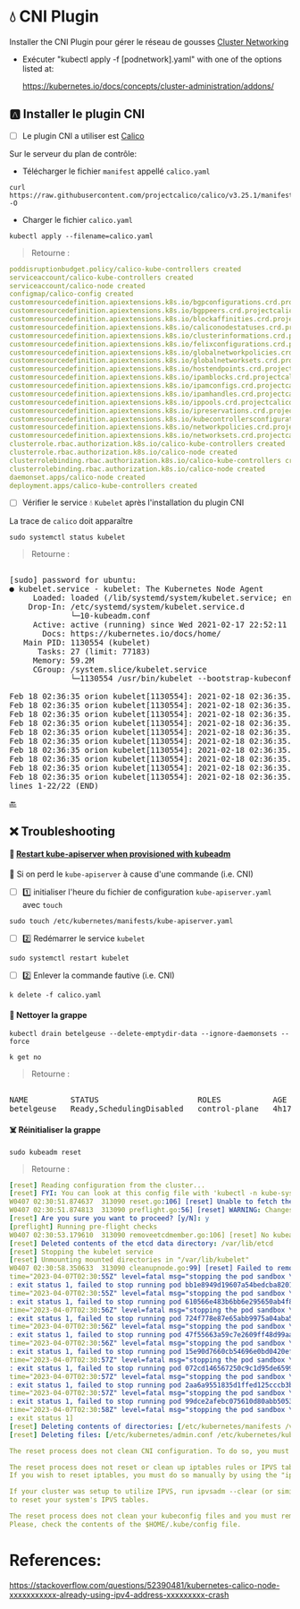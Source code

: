 # :droplet: CNI Plugin

Installer the CNI Plugin pour gérer le réseau de gousses [Cluster Networking](https://kubernetes.io/docs/concepts/cluster-administration/networking/)

* Exécuter "kubectl apply -f [podnetwork].yaml" with one of the options listed at:

  https://kubernetes.io/docs/concepts/cluster-administration/addons/

## :a: Installer le plugin CNI


- [ ] Le plugin CNI a utiliser est [Calico]([https://projectcalico.org](https://docs.tigera.io/calico/latest/getting-started/kubernetes/self-managed-onprem/onpremises#install-calico-with-kubernetes-api-datastore-50-nodes-or-less))

Sur le serveur du plan de contrôle:

* Télécharger le fichier `manifest` appellé `calico.yaml`

```
curl https://raw.githubusercontent.com/projectcalico/calico/v3.25.1/manifests/calico.yaml -O
```

* Charger le fichier `calico.yaml`

```
kubectl apply --filename=calico.yaml
```
> Retourne :
```yaml
poddisruptionbudget.policy/calico-kube-controllers created
serviceaccount/calico-kube-controllers created
serviceaccount/calico-node created
configmap/calico-config created
customresourcedefinition.apiextensions.k8s.io/bgpconfigurations.crd.projectcalico.org created
customresourcedefinition.apiextensions.k8s.io/bgppeers.crd.projectcalico.org created
customresourcedefinition.apiextensions.k8s.io/blockaffinities.crd.projectcalico.org created
customresourcedefinition.apiextensions.k8s.io/caliconodestatuses.crd.projectcalico.org created
customresourcedefinition.apiextensions.k8s.io/clusterinformations.crd.projectcalico.org created
customresourcedefinition.apiextensions.k8s.io/felixconfigurations.crd.projectcalico.org created
customresourcedefinition.apiextensions.k8s.io/globalnetworkpolicies.crd.projectcalico.org created
customresourcedefinition.apiextensions.k8s.io/globalnetworksets.crd.projectcalico.org created
customresourcedefinition.apiextensions.k8s.io/hostendpoints.crd.projectcalico.org created
customresourcedefinition.apiextensions.k8s.io/ipamblocks.crd.projectcalico.org created
customresourcedefinition.apiextensions.k8s.io/ipamconfigs.crd.projectcalico.org created
customresourcedefinition.apiextensions.k8s.io/ipamhandles.crd.projectcalico.org created
customresourcedefinition.apiextensions.k8s.io/ippools.crd.projectcalico.org created
customresourcedefinition.apiextensions.k8s.io/ipreservations.crd.projectcalico.org created
customresourcedefinition.apiextensions.k8s.io/kubecontrollersconfigurations.crd.projectcalico.org created
customresourcedefinition.apiextensions.k8s.io/networkpolicies.crd.projectcalico.org created
customresourcedefinition.apiextensions.k8s.io/networksets.crd.projectcalico.org created
clusterrole.rbac.authorization.k8s.io/calico-kube-controllers created
clusterrole.rbac.authorization.k8s.io/calico-node created
clusterrolebinding.rbac.authorization.k8s.io/calico-kube-controllers created
clusterrolebinding.rbac.authorization.k8s.io/calico-node created
daemonset.apps/calico-node created
deployment.apps/calico-kube-controllers created
```

- [ ] Vérifier le service :droplet: `Kubelet` après l'installation du plugin CNI

La trace de `calico` doit apparaître

```
sudo systemctl status kubelet
```
> Retourne :
<pre> 
[sudo] password for ubuntu: 
● kubelet.service - kubelet: The Kubernetes Node Agent
     Loaded: loaded (/lib/systemd/system/kubelet.service; enabled; vendor preset: enabled)
    Drop-In: /etc/systemd/system/kubelet.service.d
             └─10-kubeadm.conf
     Active: active (running) since Wed 2021-02-17 22:52:11 UTC; 3h 45min ago
       Docs: https://kubernetes.io/docs/home/
   Main PID: 1130554 (kubelet)
      Tasks: 27 (limit: 77183)
     Memory: 59.2M
     CGroup: /system.slice/kubelet.service
             └─1130554 /usr/bin/kubelet --bootstrap-kubeconfig=/etc/kubernetes/bootstrap-kubelet.conf --kubeconfig=/etc/kubernetes/kubelet>

Feb 18 02:36:35 orion kubelet[1130554]: 2021-02-18 02:36:35.422 [INFO][1182279] ipam.go 970: Writing block in order to claim IPs block=192>
Feb 18 02:36:35 orion kubelet[1130554]: 2021-02-18 02:36:35.426 [INFO][1182279] ipam.go 983: Successfully claimed IPs: [192.168.46.3/26] b>
Feb 18 02:36:35 orion kubelet[1130554]: 2021-02-18 02:36:35.426 [INFO][1182279] ipam.go 706: Auto-assigned 1 out of 1 IPv4s: [192.168.46.3>
Feb 18 02:36:35 orion kubelet[1130554]: 2021-02-18 02:36:35.427 [INFO][1182279] ipam_plugin.go 255: Calico CNI IPAM assigned addresses IPv>
Feb 18 02:36:35 orion kubelet[1130554]: 2021-02-18 02:36:35.428 [INFO][1182250] k8s.go 372: Populated endpoint ContainerID="f947f87d7d0bdd>
Feb 18 02:36:35 orion kubelet[1130554]: 2021-02-18 02:36:35.429 [INFO][1182250] k8s.go 373: Calico CNI using IPs: [192.168.46.3/32] Contai>
Feb 18 02:36:35 orion kubelet[1130554]: 2021-02-18 02:36:35.429 [INFO][1182250] dataplane_linux.go 66: Setting the host side veth name to >
Feb 18 02:36:35 orion kubelet[1130554]: 2021-02-18 02:36:35.434 [INFO][1182250] dataplane_linux.go 420: Disabling IPv4 forwarding Containe>
Feb 18 02:36:35 orion kubelet[1130554]: 2021-02-18 02:36:35.472 [INFO][1182250] k8s.go 400: Added Mac, interface name, and active containe>
Feb 18 02:36:35 orion kubelet[1130554]: 2021-02-18 02:36:35.483 [INFO][1182250] k8s.go 474: Wrote updated endpoint to datastore ContainerI>
lines 1-22/22 (END)
</pre> 

[:back:](../#control_knobs-le-plan-de-contrôle-control-plane)


## :x: Troubleshooting

#### :round_pushpin: [Restart kube-apiserver when provisioned with kubeadm](https://stackoverflow.com/questions/42674726/restart-kube-apiserver-when-provisioned-with-kubeadm)

:construction: Si on perd le `kube-apiserver` à cause d'une commande (i.e. CNI)

- [ ] :one: initialiser l'heure du fichier de configuration `kube-apiserver.yaml` avec `touch`

```
sudo touch /etc/kubernetes/manifests/kube-apiserver.yaml

```

- [ ] :two: Redémarrer le service `kubelet`

```
sudo systemctl restart kubelet
```

- [ ] :two: Enlever la commande fautive (i.e. CNI)

```
k delete -f calico.yaml
```


#### :round_pushpin: Nettoyer la grappe

```
kubectl drain betelgeuse --delete-emptydir-data --ignore-daemonsets --force
```

```
k get no
```
> Retourne :
<pre> 
NAME         STATUS                     ROLES           AGE     VERSION
betelgeuse   Ready,SchedulingDisabled   control-plane   4h17m   v1.26.3
</pre> 

#### :skull_and_crossbones: Réinitialiser la grappe

```
sudo kubeadm reset
```
> Retourne :
```yaml 
[reset] Reading configuration from the cluster...
[reset] FYI: You can look at this config file with 'kubectl -n kube-system get cm kubeadm-config -o yaml'
W0407 02:30:51.874637  313090 reset.go:106] [reset] Unable to fetch the kubeadm-config ConfigMap from cluster: failed to get config map: Get "https://betelgeuse.orion.gasy.africa:6443/api/v1/namespaces/kube-system/configmaps/kubeadm-config?timeout=10s": dial tcp 10.13.15.200:6443: connect: connection refused
W0407 02:30:51.874813  313090 preflight.go:56] [reset] WARNING: Changes made to this host by 'kubeadm init' or 'kubeadm join' will be reverted.
[reset] Are you sure you want to proceed? [y/N]: y
[preflight] Running pre-flight checks
W0407 02:30:53.179610  313090 removeetcdmember.go:106] [reset] No kubeadm config, using etcd pod spec to get data directory
[reset] Deleted contents of the etcd data directory: /var/lib/etcd
[reset] Stopping the kubelet service
[reset] Unmounting mounted directories in "/var/lib/kubelet"
W0407 02:30:58.350633  313090 cleanupnode.go:99] [reset] Failed to remove containers: [failed to stop running pod f08820ced9f1c9a3d364c4eca7a0804a34b3722afa7cb8e7e1c121a852ae1547: output: E0407 02:30:55.283286  314011 remote_runtime.go:205] "StopPodSandbox from runtime service failed" err="rpc error: code = Unknown desc = failed to destroy network for sandbox \"f08820ced9f1c9a3d364c4eca7a0804a34b3722afa7cb8e7e1c121a852ae1547\": plugin type=\"calico\" failed (delete): error getting ClusterInformation: Get \"https://10.96.0.1:443/apis/crd.projectcalico.org/v1/clusterinformations/default\": dial tcp 10.96.0.1:443: connect: connection refused" podSandboxID="f08820ced9f1c9a3d364c4eca7a0804a34b3722afa7cb8e7e1c121a852ae1547"
time="2023-04-07T02:30:55Z" level=fatal msg="stopping the pod sandbox \"f08820ced9f1c9a3d364c4eca7a0804a34b3722afa7cb8e7e1c121a852ae1547\": rpc error: code = Unknown desc = failed to destroy network for sandbox \"f08820ced9f1c9a3d364c4eca7a0804a34b3722afa7cb8e7e1c121a852ae1547\": plugin type=\"calico\" failed (delete): error getting ClusterInformation: Get \"https://10.96.0.1:443/apis/crd.projectcalico.org/v1/clusterinformations/default\": dial tcp 10.96.0.1:443: connect: connection refused"
: exit status 1, failed to stop running pod bb1e8949d19607a54bedcba8201b3961eb85e033cf850de573579caf41b1df31: output: E0407 02:30:55.663697  314225 remote_runtime.go:205] "StopPodSandbox from runtime service failed" err="rpc error: code = Unknown desc = failed to destroy network for sandbox \"bb1e8949d19607a54bedcba8201b3961eb85e033cf850de573579caf41b1df31\": plugin type=\"calico\" failed (delete): error getting ClusterInformation: Get \"https://10.96.0.1:443/apis/crd.projectcalico.org/v1/clusterinformations/default\": dial tcp 10.96.0.1:443: connect: connection refused" podSandboxID="bb1e8949d19607a54bedcba8201b3961eb85e033cf850de573579caf41b1df31"
time="2023-04-07T02:30:55Z" level=fatal msg="stopping the pod sandbox \"bb1e8949d19607a54bedcba8201b3961eb85e033cf850de573579caf41b1df31\": rpc error: code = Unknown desc = failed to destroy network for sandbox \"bb1e8949d19607a54bedcba8201b3961eb85e033cf850de573579caf41b1df31\": plugin type=\"calico\" failed (delete): error getting ClusterInformation: Get \"https://10.96.0.1:443/apis/crd.projectcalico.org/v1/clusterinformations/default\": dial tcp 10.96.0.1:443: connect: connection refused"
: exit status 1, failed to stop running pod 610566e483b6bb6e295650ab4f829fa061369e8fa492aefb99875e6200f8006d: output: E0407 02:30:56.050784  314439 remote_runtime.go:205] "StopPodSandbox from runtime service failed" err="rpc error: code = Unknown desc = failed to destroy network for sandbox \"610566e483b6bb6e295650ab4f829fa061369e8fa492aefb99875e6200f8006d\": plugin type=\"calico\" failed (delete): error getting ClusterInformation: Get \"https://10.96.0.1:443/apis/crd.projectcalico.org/v1/clusterinformations/default\": dial tcp 10.96.0.1:443: connect: connection refused" podSandboxID="610566e483b6bb6e295650ab4f829fa061369e8fa492aefb99875e6200f8006d"
time="2023-04-07T02:30:56Z" level=fatal msg="stopping the pod sandbox \"610566e483b6bb6e295650ab4f829fa061369e8fa492aefb99875e6200f8006d\": rpc error: code = Unknown desc = failed to destroy network for sandbox \"610566e483b6bb6e295650ab4f829fa061369e8fa492aefb99875e6200f8006d\": plugin type=\"calico\" failed (delete): error getting ClusterInformation: Get \"https://10.96.0.1:443/apis/crd.projectcalico.org/v1/clusterinformations/default\": dial tcp 10.96.0.1:443: connect: connection refused"
: exit status 1, failed to stop running pod 724f778e87e65abb9975a04aba566e0c058f4fc5dae173650e8ea2fa6ec56ac7: output: E0407 02:30:56.434430  314654 remote_runtime.go:205] "StopPodSandbox from runtime service failed" err="rpc error: code = Unknown desc = failed to destroy network for sandbox \"724f778e87e65abb9975a04aba566e0c058f4fc5dae173650e8ea2fa6ec56ac7\": plugin type=\"calico\" failed (delete): error getting ClusterInformation: Get \"https://10.96.0.1:443/apis/crd.projectcalico.org/v1/clusterinformations/default\": dial tcp 10.96.0.1:443: connect: connection refused" podSandboxID="724f778e87e65abb9975a04aba566e0c058f4fc5dae173650e8ea2fa6ec56ac7"
time="2023-04-07T02:30:56Z" level=fatal msg="stopping the pod sandbox \"724f778e87e65abb9975a04aba566e0c058f4fc5dae173650e8ea2fa6ec56ac7\": rpc error: code = Unknown desc = failed to destroy network for sandbox \"724f778e87e65abb9975a04aba566e0c058f4fc5dae173650e8ea2fa6ec56ac7\": plugin type=\"calico\" failed (delete): error getting ClusterInformation: Get \"https://10.96.0.1:443/apis/crd.projectcalico.org/v1/clusterinformations/default\": dial tcp 10.96.0.1:443: connect: connection refused"
: exit status 1, failed to stop running pod 47f55663a59c7e2609ff48d99aae35fe313fd6aa1cdc55b0a07306a842289cdf: output: E0407 02:30:56.815028  314872 remote_runtime.go:205] "StopPodSandbox from runtime service failed" err="rpc error: code = Unknown desc = failed to destroy network for sandbox \"47f55663a59c7e2609ff48d99aae35fe313fd6aa1cdc55b0a07306a842289cdf\": plugin type=\"calico\" failed (delete): error getting ClusterInformation: Get \"https://10.96.0.1:443/apis/crd.projectcalico.org/v1/clusterinformations/default\": dial tcp 10.96.0.1:443: connect: connection refused" podSandboxID="47f55663a59c7e2609ff48d99aae35fe313fd6aa1cdc55b0a07306a842289cdf"
time="2023-04-07T02:30:56Z" level=fatal msg="stopping the pod sandbox \"47f55663a59c7e2609ff48d99aae35fe313fd6aa1cdc55b0a07306a842289cdf\": rpc error: code = Unknown desc = failed to destroy network for sandbox \"47f55663a59c7e2609ff48d99aae35fe313fd6aa1cdc55b0a07306a842289cdf\": plugin type=\"calico\" failed (delete): error getting ClusterInformation: Get \"https://10.96.0.1:443/apis/crd.projectcalico.org/v1/clusterinformations/default\": dial tcp 10.96.0.1:443: connect: connection refused"
: exit status 1, failed to stop running pod 15e90d7660cb54696e0bd0420ef2c52f75bebe8c438050e1961970ba3ab58ea4: output: E0407 02:30:57.198718  315084 remote_runtime.go:205] "StopPodSandbox from runtime service failed" err="rpc error: code = Unknown desc = failed to destroy network for sandbox \"15e90d7660cb54696e0bd0420ef2c52f75bebe8c438050e1961970ba3ab58ea4\": plugin type=\"calico\" failed (delete): error getting ClusterInformation: Get \"https://10.96.0.1:443/apis/crd.projectcalico.org/v1/clusterinformations/default\": dial tcp 10.96.0.1:443: connect: connection refused" podSandboxID="15e90d7660cb54696e0bd0420ef2c52f75bebe8c438050e1961970ba3ab58ea4"
time="2023-04-07T02:30:57Z" level=fatal msg="stopping the pod sandbox \"15e90d7660cb54696e0bd0420ef2c52f75bebe8c438050e1961970ba3ab58ea4\": rpc error: code = Unknown desc = failed to destroy network for sandbox \"15e90d7660cb54696e0bd0420ef2c52f75bebe8c438050e1961970ba3ab58ea4\": plugin type=\"calico\" failed (delete): error getting ClusterInformation: Get \"https://10.96.0.1:443/apis/crd.projectcalico.org/v1/clusterinformations/default\": dial tcp 10.96.0.1:443: connect: connection refused"
: exit status 1, failed to stop running pod 072cd146567250c9c1d95de6599e830e6d7f9fc3a27f5f0b751b6c6f3440e4d1: output: E0407 02:30:57.579440  315298 remote_runtime.go:205] "StopPodSandbox from runtime service failed" err="rpc error: code = Unknown desc = failed to destroy network for sandbox \"072cd146567250c9c1d95de6599e830e6d7f9fc3a27f5f0b751b6c6f3440e4d1\": plugin type=\"calico\" failed (delete): error getting ClusterInformation: Get \"https://10.96.0.1:443/apis/crd.projectcalico.org/v1/clusterinformations/default\": dial tcp 10.96.0.1:443: connect: connection refused" podSandboxID="072cd146567250c9c1d95de6599e830e6d7f9fc3a27f5f0b751b6c6f3440e4d1"
time="2023-04-07T02:30:57Z" level=fatal msg="stopping the pod sandbox \"072cd146567250c9c1d95de6599e830e6d7f9fc3a27f5f0b751b6c6f3440e4d1\": rpc error: code = Unknown desc = failed to destroy network for sandbox \"072cd146567250c9c1d95de6599e830e6d7f9fc3a27f5f0b751b6c6f3440e4d1\": plugin type=\"calico\" failed (delete): error getting ClusterInformation: Get \"https://10.96.0.1:443/apis/crd.projectcalico.org/v1/clusterinformations/default\": dial tcp 10.96.0.1:443: connect: connection refused"
: exit status 1, failed to stop running pod 2aa6a9551835d1ffed125cccb3b854d6f9a9085ee2fec9615289ca19daaa3d55: output: E0407 02:30:57.959676  315517 remote_runtime.go:205] "StopPodSandbox from runtime service failed" err="rpc error: code = Unknown desc = failed to destroy network for sandbox \"2aa6a9551835d1ffed125cccb3b854d6f9a9085ee2fec9615289ca19daaa3d55\": plugin type=\"calico\" failed (delete): error getting ClusterInformation: Get \"https://10.96.0.1:443/apis/crd.projectcalico.org/v1/clusterinformations/default\": dial tcp 10.96.0.1:443: connect: connection refused" podSandboxID="2aa6a9551835d1ffed125cccb3b854d6f9a9085ee2fec9615289ca19daaa3d55"
time="2023-04-07T02:30:57Z" level=fatal msg="stopping the pod sandbox \"2aa6a9551835d1ffed125cccb3b854d6f9a9085ee2fec9615289ca19daaa3d55\": rpc error: code = Unknown desc = failed to destroy network for sandbox \"2aa6a9551835d1ffed125cccb3b854d6f9a9085ee2fec9615289ca19daaa3d55\": plugin type=\"calico\" failed (delete): error getting ClusterInformation: Get \"https://10.96.0.1:443/apis/crd.projectcalico.org/v1/clusterinformations/default\": dial tcp 10.96.0.1:443: connect: connection refused"
: exit status 1, failed to stop running pod 99dce2afebc075610d80abb505325ada323854ee9428abb0e5ad16f75af0d149: output: E0407 02:30:58.348787  315739 remote_runtime.go:205] "StopPodSandbox from runtime service failed" err="rpc error: code = Unknown desc = failed to destroy network for sandbox \"99dce2afebc075610d80abb505325ada323854ee9428abb0e5ad16f75af0d149\": plugin type=\"calico\" failed (delete): error getting ClusterInformation: Get \"https://10.96.0.1:443/apis/crd.projectcalico.org/v1/clusterinformations/default\": dial tcp 10.96.0.1:443: connect: connection refused" podSandboxID="99dce2afebc075610d80abb505325ada323854ee9428abb0e5ad16f75af0d149"
time="2023-04-07T02:30:58Z" level=fatal msg="stopping the pod sandbox \"99dce2afebc075610d80abb505325ada323854ee9428abb0e5ad16f75af0d149\": rpc error: code = Unknown desc = failed to destroy network for sandbox \"99dce2afebc075610d80abb505325ada323854ee9428abb0e5ad16f75af0d149\": plugin type=\"calico\" failed (delete): error getting ClusterInformation: Get \"https://10.96.0.1:443/apis/crd.projectcalico.org/v1/clusterinformations/default\": dial tcp 10.96.0.1:443: connect: connection refused"
: exit status 1]
[reset] Deleting contents of directories: [/etc/kubernetes/manifests /var/lib/kubelet /etc/kubernetes/pki]
[reset] Deleting files: [/etc/kubernetes/admin.conf /etc/kubernetes/kubelet.conf /etc/kubernetes/bootstrap-kubelet.conf /etc/kubernetes/controller-manager.conf /etc/kubernetes/scheduler.conf]

The reset process does not clean CNI configuration. To do so, you must remove /etc/cni/net.d

The reset process does not reset or clean up iptables rules or IPVS tables.
If you wish to reset iptables, you must do so manually by using the "iptables" command.

If your cluster was setup to utilize IPVS, run ipvsadm --clear (or similar)
to reset your system's IPVS tables.

The reset process does not clean your kubeconfig files and you must remove them manually.
Please, check the contents of the $HOME/.kube/config file.
```


# References:

https://stackoverflow.com/questions/52390481/kubernetes-calico-node-xxxxxxxxxxx-already-using-ipv4-address-xxxxxxxxx-crash
